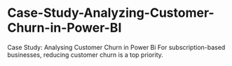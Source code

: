 # Case-Study-Analyzing-Customer-Churn-in-Power-BI
Case Study: Analysing Customer Churn in Power Bi For subscription-based businesses, reducing customer churn is a top priority.
